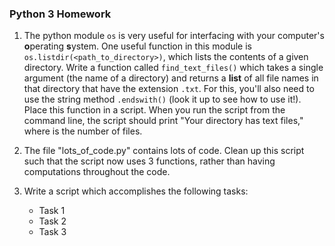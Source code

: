 ### Python 3 Homework


1. The python module `os` is very useful for interfacing with your computer's **o**perating **s**ystem. One useful function in this module is `os.listdir(<path_to_directory>)`, which lists the contents of a given directory.
Write a function called `find_text_files()` which takes a single argument (the name of a directory) and returns a **list** of all file names in that directory that have the extension `.txt`. For this, you'll also need to use the string method `.endswith()` (look it up to see how to use it!). Place this function in a script. When you run the script from the command line, the script should print "Your directory has <n> text files," where <n> is the number of files.

2. The file "lots\_of\_code.py" contains lots of code. Clean up this script such that the script now uses 3 functions, rather than having computations throughout the code.

3. Write a script which accomplishes the following tasks:
   + Task 1
   + Task 2
   + Task 3


